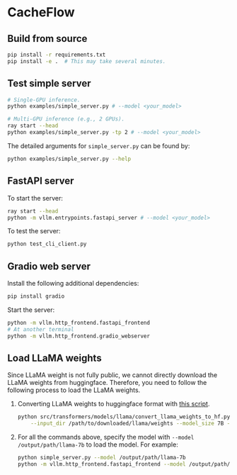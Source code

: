 # CacheFlow

## Build from source

```bash
pip install -r requirements.txt
pip install -e .  # This may take several minutes.
```

## Test simple server

```bash
# Single-GPU inference.
python examples/simple_server.py # --model <your_model>

# Multi-GPU inference (e.g., 2 GPUs).
ray start --head
python examples/simple_server.py -tp 2 # --model <your_model>
```

The detailed arguments for `simple_server.py` can be found by:
```bash
python examples/simple_server.py --help
```

## FastAPI server

To start the server:
```bash
ray start --head
python -m vllm.entrypoints.fastapi_server # --model <your_model>
```

To test the server:
```bash
python test_cli_client.py
```

## Gradio web server

Install the following additional dependencies:
```bash
pip install gradio
```

Start the server:
```bash
python -m vllm.http_frontend.fastapi_frontend
# At another terminal
python -m vllm.http_frontend.gradio_webserver
```

## Load LLaMA weights

Since LLaMA weight is not fully public, we cannot directly download the LLaMA weights from huggingface. Therefore, you need to follow the following process to load the LLaMA weights.

1. Converting LLaMA weights to huggingface format with [this script](https://github.com/huggingface/transformers/blob/main/src/transformers/models/llama/convert_llama_weights_to_hf.py).
    ```bash
    python src/transformers/models/llama/convert_llama_weights_to_hf.py \
        --input_dir /path/to/downloaded/llama/weights --model_size 7B --output_dir /output/path/llama-7b
    ```
2. For all the commands above, specify the model with `--model /output/path/llama-7b` to load the model. For example:
    ```bash
    python simple_server.py --model /output/path/llama-7b
    python -m vllm.http_frontend.fastapi_frontend --model /output/path/llama-7b
    ```
